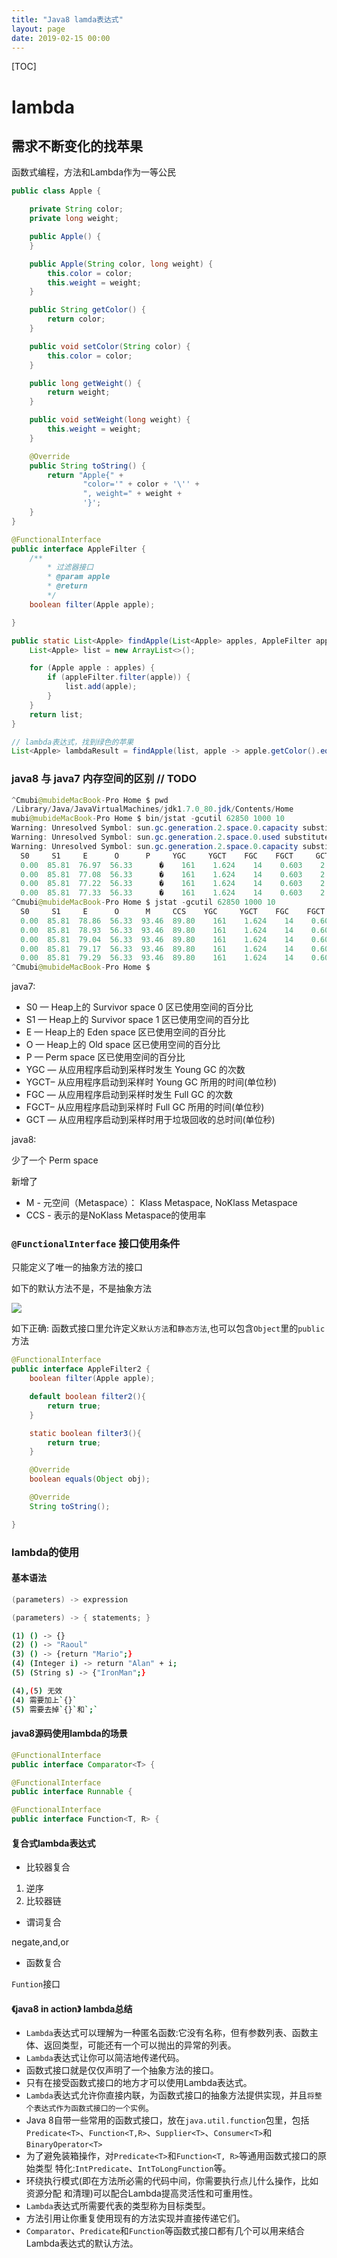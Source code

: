 ```yaml
---
title: "Java8 lamda表达式"
layout: page
date: 2019-02-15 00:00
---
```


[TOC]

# lambda

## 需求不断变化的找苹果

函数式编程，方法和Lambda作为一等公民

```java
public class Apple {

    private String color;
    private long weight;

    public Apple() {
    }

    public Apple(String color, long weight) {
        this.color = color;
        this.weight = weight;
    }

    public String getColor() {
        return color;
    }

    public void setColor(String color) {
        this.color = color;
    }

    public long getWeight() {
        return weight;
    }

    public void setWeight(long weight) {
        this.weight = weight;
    }

    @Override
    public String toString() {
        return "Apple{" +
                "color='" + color + '\'' +
                ", weight=" + weight +
                '}';
    }
}
```

```java
@FunctionalInterface
public interface AppleFilter {
    /**
        * 过滤器接口
        * @param apple
        * @return
        */
    boolean filter(Apple apple);

}

public static List<Apple> findApple(List<Apple> apples, AppleFilter appleFilter) {
    List<Apple> list = new ArrayList<>();

    for (Apple apple : apples) {
        if (appleFilter.filter(apple)) {
            list.add(apple);
        }
    }
    return list;
}

```

```java
// lambda表达式，找到绿色的苹果
List<Apple> lambdaResult = findApple(list, apple -> apple.getColor().equals("green"));
```

### java8 与 java7 内存空间的区别 // TODO

```java
^Cmubi@mubideMacBook-Pro Home $ pwd
/Library/Java/JavaVirtualMachines/jdk1.7.0_80.jdk/Contents/Home
mubi@mubideMacBook-Pro Home $ bin/jstat -gcutil 62850 1000 10
Warning: Unresolved Symbol: sun.gc.generation.2.space.0.capacity substituted NaN
Warning: Unresolved Symbol: sun.gc.generation.2.space.0.used substituted NaN
Warning: Unresolved Symbol: sun.gc.generation.2.space.0.capacity substituted NaN
  S0     S1     E      O      P     YGC     YGCT    FGC    FGCT     GCT
  0.00  85.81  76.97  56.33      �    161    1.624    14    0.603    2.227
  0.00  85.81  77.08  56.33      �    161    1.624    14    0.603    2.227
  0.00  85.81  77.22  56.33      �    161    1.624    14    0.603    2.227
  0.00  85.81  77.33  56.33      �    161    1.624    14    0.603    2.227
^Cmubi@mubideMacBook-Pro Home $ jstat -gcutil 62850 1000 10
  S0     S1     E      O      M     CCS    YGC     YGCT    FGC    FGCT     GCT
  0.00  85.81  78.86  56.33  93.46  89.80    161    1.624    14    0.603    2.227
  0.00  85.81  78.93  56.33  93.46  89.80    161    1.624    14    0.603    2.227
  0.00  85.81  79.04  56.33  93.46  89.80    161    1.624    14    0.603    2.227
  0.00  85.81  79.17  56.33  93.46  89.80    161    1.624    14    0.603    2.227
  0.00  85.81  79.29  56.33  93.46  89.80    161    1.624    14    0.603    2.227
^Cmubi@mubideMacBook-Pro Home $
```

java7:

* S0  — Heap上的 Survivor space 0 区已使用空间的百分比
* S1  — Heap上的 Survivor space 1 区已使用空间的百分比
* E   — Heap上的 Eden space 区已使用空间的百分比
* O   — Heap上的 Old space 区已使用空间的百分比
* P   — Perm space 区已使用空间的百分比
* YGC — 从应用程序启动到采样时发生 Young GC 的次数
* YGCT– 从应用程序启动到采样时 Young GC 所用的时间(单位秒)
* FGC — 从应用程序启动到采样时发生 Full GC 的次数
* FGCT– 从应用程序启动到采样时 Full GC 所用的时间(单位秒)
* GCT — 从应用程序启动到采样时用于垃圾回收的总时间(单位秒)

java8:

少了一个 Perm space

新增了

* M   - 元空间（Metaspace）： Klass Metaspace, NoKlass Metaspace
* CCS - 表示的是NoKlass Metaspace的使用率

### `@FunctionalInterface` 接口使用条件

只能定义了唯一的抽象方法的接口

如下的默认方法不是，不是抽象方法

![](./imgs/functionalinterface.png)

如下正确: 函数式接口里允许定义`默认方法`和`静态方法`,也可以包含`Object`里的`public`方法

```java
@FunctionalInterface
public interface AppleFilter2 {
    boolean filter(Apple apple);

    default boolean filter2(){
        return true;
    }

    static boolean filter3(){
        return true;
    }

    @Override
    boolean equals(Object obj);

    @Override
    String toString();

}
```

### lambda的使用

#### 基本语法

```java
(parameters) -> expression

(parameters) -> { statements; }
```

```bash
(1) () -> {}
(2) () -> "Raoul"
(3) () -> {return "Mario";}
(4) (Integer i) -> return "Alan" + i;
(5) (String s) -> {"IronMan";}

(4),(5) 无效
(4) 需要加上`{}`
(5) 需要去掉`{}`和`;`
```

#### java8源码使用lambda的场景

```java
@FunctionalInterface
public interface Comparator<T> {

@FunctionalInterface
public interface Runnable {

@FunctionalInterface
public interface Function<T, R> {
```

#### 复合式lambda表达式

* 比较器复合

1. 逆序
2. 比较器链

* 谓词复合

negate,and,or

* 函数复合

`Funtion`接口

#### 《java8 in action》 lambda总结

* `Lambda`表达式可以理解为一种匿名函数:它没有名称，但有参数列表、函数主体、返回类型，可能还有一个可以抛出的异常的列表。
* `Lambda`表达式让你可以简洁地传递代码。
* 函数式接口就是仅仅声明了一个抽象方法的接口。
* 只有在接受函数式接口的地方才可以使用Lambda表达式。
* `Lambda`表达式允许你直接内联，为函数式接口的抽象方法提供实现，并且`将整个表达式作为函数式接口的一个实例`。
* Java 8自带一些常用的函数式接口，放在`java.util.function`包里，包括`Predicate<T>`、`Function<T,R>`、`Supplier<T>`、`Consumer<T>`和`BinaryOperator<T>`
* 为了避免装箱操作，对`Predicate<T>`和`Function<T, R>`等通用函数式接口的原始类型
特化:`IntPredicate`、`IntToLongFunction`等。
* 环绕执行模式(即在方法所必需的代码中间，你需要执行点儿什么操作，比如资源分配 和清理)可以配合Lambda提高灵活性和可重用性。
* `Lambda`表达式所需要代表的类型称为目标类型。
* 方法引用让你重复使用现有的方法实现并直接传递它们。
* `Comparator`、`Predicate`和`Function`等函数式接口都有几个可以用来结合Lambda表达式的默认方法。